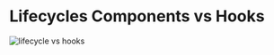# Lifecycles Components vs Hooks 

![lifecycle vs hooks](https://user-images.githubusercontent.com/77374408/193857960-c91a1013-b685-42a7-9896-9c34baa9577b.png)

